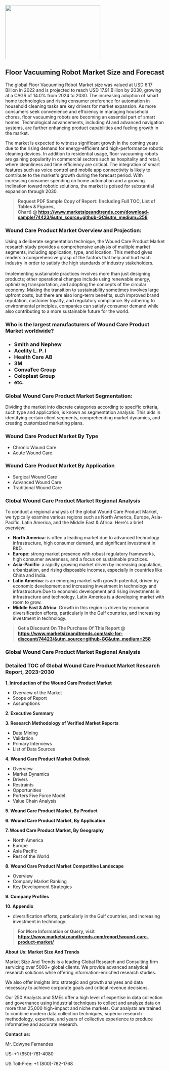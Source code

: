 <p><img class="alignnone size-medium wp-image-20088" src="https://ffe5etoiles.com/wp-content/uploads/2024/12/MST1-300x171.png" alt="" width="300" height="171" /></p><h2>Floor Vacuuming Robot Market Size and Forecast</h2><p>The global Floor Vacuuming Robot Market size was valued at USD 6.17 Billion in 2022 and is projected to reach USD 17.91 Billion by 2030, growing at a CAGR of 14.0% from 2024 to 2030. The increasing adoption of smart home technologies and rising consumer preference for automation in household cleaning tasks are key drivers for market expansion. As more consumers seek convenience and efficiency in managing household chores, floor vacuuming robots are becoming an essential part of smart homes. Technological advancements, including AI and advanced navigation systems, are further enhancing product capabilities and fueling growth in the market.</p><p>The market is expected to witness significant growth in the coming years due to the rising demand for energy-efficient and high-performance robotic cleaning devices. In addition to residential usage, floor vacuuming robots are gaining popularity in commercial sectors such as hospitality and retail, where cleanliness and time efficiency are critical. The integration of smart features such as voice control and mobile app connectivity is likely to contribute to the market's growth during the forecast period. With increasing consumer spending on home automation and a growing inclination toward robotic solutions, the market is poised for substantial expansion through 2030.</p></p><blockquote id="" class=""><strong>Request PDF Sample Copy of Report: (Including Full TOC, List of Tables &amp; Figures, Chart)&nbsp;@&nbsp;<strong><a href="https://www.marketsizeandtrends.com/download-sample/74423/&utm_source=github-GC&utm_medium=258" target="_blank">https://www.marketsizeandtrends.com/download-sample/74423/&utm_source=github-GC&utm_medium=258</a></strong></strong></blockquote><h3 id="" class="">Wound Care Product Market&nbsp;Overview and Projection:</h3><p id="" class="">Using a deliberate segmentation technique, the Wound Care Product Market research study provides a comprehensive analysis of multiple market segments, including application, type, and location. This method gives readers a comprehensive grasp of the factors that help and hurt each industry in order to satisfy the high standards of industry stakeholders. <br /> <br />Implementing sustainable practices involves more than just designing products; other operational changes include using renewable energy, optimizing transportation, and adopting the concepts of the circular economy. Making the transition to sustainability sometimes involves large upfront costs, but there are also long-term benefits, such improved brand reputation, customer loyalty, and regulatory compliance. By adhering to environmental principles, companies can satisfy consumer demand while also contributing to a more sustainable future for the world.</p><h3 id="" class="">Who is the largest manufacturers of&nbsp;Wound Care Product Market worldwide?</h3><h3 class=""><p><ul><li>Smith and Nephew </li><li> Acelity L. P. I </li><li> Health Care AB </li><li> 3M </li><li> ConvaTec Group </li><li> Coloplast Group </li><li> etc.</li></ul></p></h3><h3 id="" class="">Global&nbsp;Wound Care Product Market Segmentation:</h3><p id="" class="">Dividing the market into discrete categories according to specific criteria, such type and application, is known as segmentation analysis. This aids in identifying certain client segments, comprehending market dynamics, and creating customized marketing plans.</p><h3 id="" class="">Wound Care Product Market&nbsp;By Type</h3><p><p><ul><li>Chronic Wound Care</li><li> Acute Wound Care</p></li></ul></p></p><h3 id="" class="">Wound Care Product Market&nbsp;By Application</h3><p class=""><p><ul><li>Surgical Wound Care</li><li> Advanced Wound Care</li><li> Traditional Wound Care</li></ul></p></p><h3 id="" class="">Global Wound Care Product Market Regional Analysis</h3><p id="" class="">To conduct a regional analysis of the global Wound Care Product Market, we typically examine various regions such as North America, Europe, Asia-Pacific, Latin America, and the Middle East &amp; Africa. Here's a brief overview:</p><ul><li><strong>North America</strong>: is often a leading market due to advanced technology infrastructure, high consumer demand, and significant investment in R&amp;D.</li><li><strong>Europe</strong>: strong market presence with robust regulatory frameworks, high consumer awareness, and a focus on sustainable practices.</li><li><strong>Asia-Pacific</strong>: a rapidly growing market driven by increasing population, urbanization, and rising disposable incomes, especially in countries like China and India.</li><li><strong>Latin America</strong>: is an emerging market with growth potential, driven by economic development and increasing investment in technology and infrastructure.Due to economic development and rising investments in infrastructure and technology, Latin America is a developing market with room to grow.</li><li><strong>Middle East &amp; Africa</strong>: Growth in this region is driven by economic diversification efforts, particularly in the Gulf countries, and increasing investment in technology.</li></ul><blockquote id="" class=""><strong>Get a Discount On The Purchase Of This Report @ <strong><a href="https://www.marketsizeandtrends.com/ask-for-discount/74423/&utm_source=github-GC&utm_medium=258" target="_blank">https://www.marketsizeandtrends.com/ask-for-discount/74423/&utm_source=github-GC&utm_medium=258</a></strong></strong></blockquote><h3 id="" class="">Global Wound Care Product Market Regional Analysis</h3><h3 id="" class="">Detailed TOC of Global Wound Care Product Market Research Report, 2023-2030</h3><p id="" class=""><strong>1. Introduction of the Wound Care Product Market</strong></p><ul><li>Overview of the Market</li><li>Scope of Report</li><li>Assumptions</li></ul><p id="" class=""><strong>2. Executive Summary</strong></p><p id="" class=""><strong>3. Research Methodology of Verified Market Reports</strong></p><ul><li>Data Mining</li><li>Validation</li><li>Primary Interviews</li><li>List of Data Sources</li></ul><p id="" class=""><strong>4. Wound Care Product Market Outlook</strong></p><ul><li>Overview</li><li>Market Dynamics</li><li>Drivers</li><li>Restraints</li><li>Opportunities</li><li>Porters Five Force Model</li><li>Value Chain Analysis</li></ul><p id="" class=""><strong>5. Wound Care Product Market, By Product</strong></p><p id="" class=""><strong>6. Wound Care Product Market, By Application</strong></p><p id="" class=""><strong>7. Wound Care Product Market, By Geography</strong></p><ul><li>North America</li><li>Europe</li><li>Asia Pacific</li><li>Rest of the World</li></ul><p id="" class=""><strong>8. Wound Care Product Market Competitive Landscape</strong></p><ul><li>Overview</li><li>Company Market Ranking</li><li>Key Development Strategies</li></ul><p id="" class=""><strong>9. Company Profiles</strong></p><p id="" class=""><strong>10. Appendix</strong></p><ul><li>diversification efforts, particularly in the Gulf countries, and increasing investment in technology.</li></ul><blockquote id="" class=""><strong>For More Information or Query, visit <strong><strong><a href="https://www.marketsizeandtrends.com/report/wound-care-product-market/" target="_blank">https://www.marketsizeandtrends.com/report/wound-care-product-market/</a></strong></strong></strong></blockquote><p id="" class=""><strong>About Us: Market Size And Trends</strong></p><p id="" class="">Market Size And Trends is a leading Global Research and Consulting firm servicing over 5000+ global clients. We provide advanced analytical research solutions while offering information-enriched research studies.</p><p id="" class="">We also offer insights into strategic and growth analyses and data necessary to achieve corporate goals and critical revenue decisions.</p><p id="" class="">Our 250 Analysts and SMEs offer a high level of expertise in data collection and governance using industrial techniques to collect and analyze data on more than 25,000 high-impact and niche markets. Our analysts are trained to combine modern data collection techniques, superior research methodology, expertise, and years of collective experience to produce informative and accurate research.</p><p id="" class=""><strong>Contact us:</strong></p><p id="" class="">Mr. Edwyne Fernandes</p><p id="" class="">US: +1 (650)-781-4080</p><p id="" class="">US Toll-Free: +1 (800)-782-1768</p>
